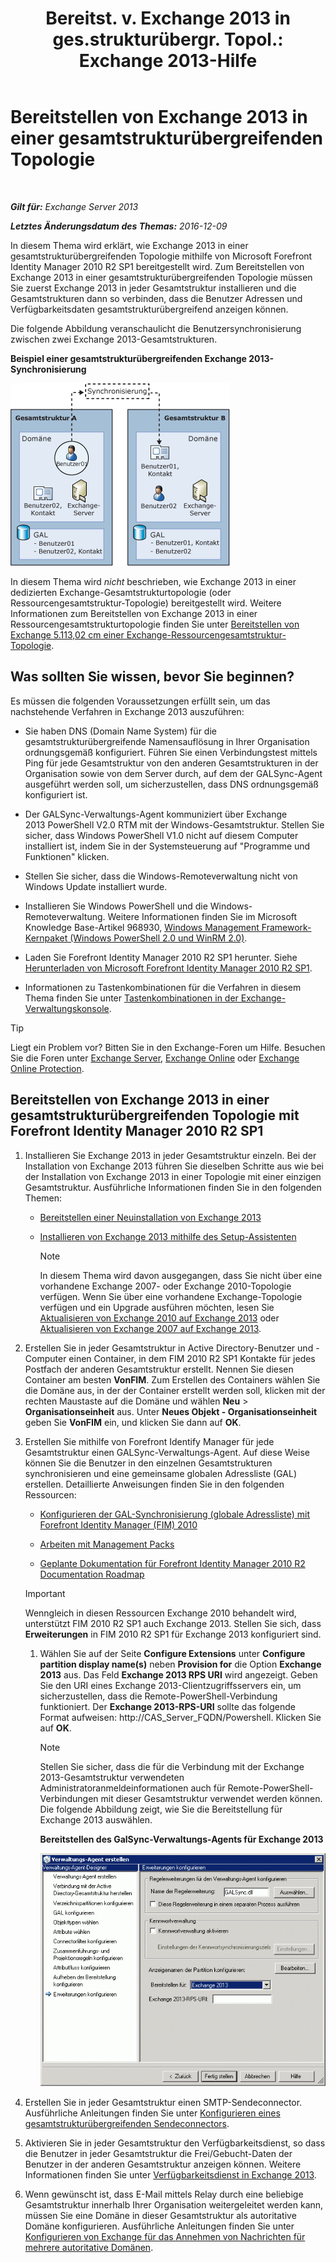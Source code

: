 ﻿---
title: 'Bereitst. v. Exchange 2013 in ges.strukturübergr. Topol.: Exchange 2013-Hilfe'
TOCTitle: Bereitstellen von Exchange 2013 in einer gesamtstrukturübergreifenden Topologie
ms:assetid: 65be650f-d435-4f60-9ff0-5cb88a726abb
ms:mtpsurl: https://technet.microsoft.com/de-de/library/Aa998597(v=EXCHG.150)
ms:contentKeyID: 51409310
ms.date: 04/24/2018
mtps_version: v=EXCHG.150
ms.translationtype: HT
---

# Bereitstellen von Exchange 2013 in einer gesamtstrukturübergreifenden Topologie

 

_**Gilt für:** Exchange Server 2013_

_**Letztes Änderungsdatum des Themas:** 2016-12-09_

In diesem Thema wird erklärt, wie Exchange 2013 in einer gesamtstrukturübergreifenden Topologie mithilfe von Microsoft Forefront Identity Manager 2010 R2 SP1 bereitgestellt wird. Zum Bereitstellen von Exchange 2013 in einer gesamtstrukturübergreifenden Topologie müssen Sie zuerst Exchange 2013 in jeder Gesamtstruktur installieren und die Gesamtstrukturen dann so verbinden, dass die Benutzer Adressen und Verfügbarkeitsdaten gesamtstrukturübergreifend anzeigen können.

Die folgende Abbildung veranschaulicht die Benutzersynchronisierung zwischen zwei Exchange 2013-Gesamtstrukturen.

**Beispiel einer gesamtstrukturübergreifenden Exchange 2013-Synchronisierung**

![Beispiel einer Exchange 2010-Konfiguration mit mehreren Gesamtstrukturen](images/Aa998597.df0ba5dd-cb96-4542-98bd-2a425defe317(EXCHG.150).gif "Beispiel einer Exchange 2010-Konfiguration mit mehreren Gesamtstrukturen")

In diesem Thema wird *nicht* beschrieben, wie Exchange 2013 in einer dedizierten Exchange-Gesamtstrukturtopologie (oder Ressourcengesamtstruktur-Topologie) bereitgestellt wird. Weitere Informationen zum Bereitstellen von Exchange 2013 in einer Ressourcengesamtstrukturtopologie finden Sie unter [Bereitstellen von Exchange 5.113,02 cm einer Exchange-Ressourcengesamtstruktur-Topologie](deploy-exchange-2013-in-an-exchange-resource-forest-topology-exchange-2013-help.md).

## Was sollten Sie wissen, bevor Sie beginnen?

Es müssen die folgenden Voraussetzungen erfüllt sein, um das nachstehende Verfahren in Exchange 2013 auszuführen:

  - Sie haben DNS (Domain Name System) für die gesamtstrukturübergreifende Namensauflösung in Ihrer Organisation ordnungsgemäß konfiguriert. Führen Sie einen Verbindungstest mittels Ping für jede Gesamtstruktur von den anderen Gesamtstrukturen in der Organisation sowie von dem Server durch, auf dem der GALSync-Agent ausgeführt werden soll, um sicherzustellen, dass DNS ordnungsgemäß konfiguriert ist.

  - Der GALSync-Verwaltungs-Agent kommuniziert über Exchange 2013 PowerShell V2.0 RTM mit der Windows-Gesamtstruktur. Stellen Sie sicher, dass Windows PowerShell V1.0 nicht auf diesem Computer installiert ist, indem Sie in der Systemsteuerung auf "Programme und Funktionen" klicken.

  - Stellen Sie sicher, dass die Windows-Remoteverwaltung nicht von Windows Update installiert wurde.

  - Installieren Sie Windows PowerShell und die Windows-Remoteverwaltung. Weitere Informationen finden Sie im Microsoft Knowledge Base-Artikel 968930, [Windows Management Framework-Kernpaket (Windows PowerShell 2.0 und WinRM 2.0)](http://go.microsoft.com/fwlink/p/?linkid=3052&kbid=968930).

  - Laden Sie Forefront Identity Manager 2010 R2 SP1 herunter. Siehe [Herunterladen von Microsoft Forefront Identity Manager 2010 R2 SP1](https://go.microsoft.com/fwlink/p/?linkid=279868).

  - Informationen zu Tastenkombinationen für die Verfahren in diesem Thema finden Sie unter [Tastenkombinationen in der Exchange-Verwaltungskonsole](keyboard-shortcuts-in-the-exchange-admin-center-exchange-online-protection-help.md).


> [!TIP]
> Liegt ein Problem vor? Bitten Sie in den Exchange-Foren um Hilfe. Besuchen Sie die Foren unter <A href="https://go.microsoft.com/fwlink/p/?linkid=60612">Exchange Server</A>, <A href="https://go.microsoft.com/fwlink/p/?linkid=267542">Exchange Online</A> oder <A href="https://go.microsoft.com/fwlink/p/?linkid=285351">Exchange Online Protection</A>.



## Bereitstellen von Exchange 2013 in einer gesamtstrukturübergreifenden Topologie mit Forefront Identity Manager 2010 R2 SP1

1.  Installieren Sie Exchange 2013 in jeder Gesamtstruktur einzeln. Bei der Installation von Exchange 2013 führen Sie dieselben Schritte aus wie bei der Installation von Exchange 2013 in einer Topologie mit einer einzigen Gesamtstruktur. Ausführliche Informationen finden Sie in den folgenden Themen:
    
      - [Bereitstellen einer Neuinstallation von Exchange 2013](deploy-a-new-installation-of-exchange-2013-exchange-2013-help.md)
    
      - [Installieren von Exchange 2013 mithilfe des Setup-Assistenten](install-exchange-2013-using-the-setup-wizard-exchange-2013-help.md)
        

        > [!NOTE]
        > In diesem Thema wird davon ausgegangen, dass Sie nicht über eine vorhandene Exchange 2007- oder Exchange 2010-Topologie verfügen. Wenn Sie über eine vorhandene Exchange-Topologie verfügen und ein Upgrade ausführen möchten, lesen Sie <A href="upgrade-from-exchange-2010-to-exchange-2013-exchange-2013-help.md">Aktualisieren von Exchange&nbsp;2010 auf Exchange&nbsp;2013</A> oder <A href="upgrade-from-exchange-2007-to-exchange-2013-exchange-2013-help.md">Aktualisieren von Exchange&nbsp;2007 auf Exchange&nbsp;2013</A>.



2.  Erstellen Sie in jeder Gesamtstruktur in Active Directory-Benutzer und -Computer einen Container, in dem FIM 2010 R2 SP1 Kontakte für jedes Postfach der anderen Gesamtstruktur erstellt. Nennen Sie diesen Container am besten **VonFIM**. Zum Erstellen des Containers wählen Sie die Domäne aus, in der der Container erstellt werden soll, klicken mit der rechten Maustaste auf die Domäne und wählen **Neu** \> **Organisationseinheit** aus. Unter **Neues Objekt - Organisationseinheit** geben Sie **VonFIM** ein, und klicken Sie dann auf **OK**.

3.  Erstellen Sie mithilfe von Forefront Identify Manager für jede Gesamtstruktur einen GALSync-Verwaltungs-Agent. Auf diese Weise können Sie die Benutzer in den einzelnen Gesamtstrukturen synchronisieren und eine gemeinsame globalen Adressliste (GAL) erstellen. Detaillierte Anweisungen finden Sie in den folgenden Ressourcen:
    
      - [Konfigurieren der GAL-Synchronisierung (globale Adressliste) mit Forefront Identity Manager (FIM) 2010](https://go.microsoft.com/fwlink/p/?linkid=279869)
    
      - [Arbeiten mit Management Packs](https://go.microsoft.com/fwlink/p/?linkid=279870)
    
      - [Geplante Dokumentation für Forefront Identity Manager 2010 R2 Documentation Roadmap](https://go.microsoft.com/fwlink/p/?linkid=279871)
    

    > [!IMPORTANT]
    > Wenngleich in diesen Ressourcen Exchange 2010 behandelt wird, unterstützt FIM 2010 R2 SP1 auch Exchange 2013. Stellen Sie sich, dass <STRONG>Erweiterungen</STRONG> in FIM 2010 R2 SP1 für Exchange 2013 konfiguriert sind.

    
    1.  Wählen Sie auf der Seite **Configure Extensions** unter **Configure partition display name(s)** neben **Provision for** die Option **Exchange 2013** aus. Das Feld **Exchange 2013 RPS URI** wird angezeigt. Geben Sie den URI eines Exchange 2013-Clientzugriffsservers ein, um sicherzustellen, dass die Remote-PowerShell-Verbindung funktioniert. Der **Exchange 2013-RPS-URI** sollte das folgende Format aufweisen: http://CAS_Server_FQDN/Powershell. Klicken Sie auf **OK**.
        

        > [!NOTE]
        > Stellen Sie sicher, dass die für die Verbindung mit der Exchange 2013-Gesamtstruktur verwendeten Administratoranmeldeinformationen auch für Remote-PowerShell-Verbindungen mit dieser Gesamtstruktur verwendet werden können.<BR>Die folgende Abbildung zeigt, wie Sie die Bereitstellung für Exchange 2013 auswählen.

        
        **Bereitstellen des GalSync-Verwaltungs-Agents für Exchange 2013**
        
        ![Exchange 2010 Verwaltungs-Agent-Bereitstellung](images/Aa998597.8f403cda-e5e4-4edf-887f-c1ed46cee3f5(EXCHG.150).gif "Exchange 2010 Verwaltungs-Agent-Bereitstellung")  

4.  Erstellen Sie in jeder Gesamtstruktur einen SMTP-Sendeconnector. Ausführliche Anleitungen finden Sie unter [Konfigurieren eines gesamtstrukturübergreifenden Sendeconnectors](configure-a-cross-forest-send-connector-exchange-2013-help.md).

5.  Aktivieren Sie in jeder Gesamtstruktur den Verfügbarkeitsdienst, so dass die Benutzer in jeder Gesamtstruktur die Frei/Gebucht-Daten der Benutzer in der anderen Gesamtstruktur anzeigen können. Weitere Informationen finden Sie unter [Verfügbarkeitsdienst in Exchange 2013](availability-service-in-exchange-2013-exchange-2013-help.md).

6.  Wenn gewünscht ist, dass E-Mail mittels Relay durch eine beliebige Gesamtstruktur innerhalb Ihrer Organisation weitergeleitet werden kann, müssen Sie eine Domäne in dieser Gesamtstruktur als autoritative Domäne konfigurieren. Ausführliche Anleitungen finden Sie unter [Konfigurieren von Exchange für das Annehmen von Nachrichten für mehrere autoritative Domänen](configure-exchange-to-accept-mail-for-multiple-authoritative-domains-exchange-2013-help.md).

